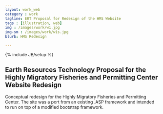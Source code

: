 ```yaml
---
layout: work_web
category : work
tagline: ERT Proposal for Redesign of the HMS Website
tags : [illustration, web]
img : /images/work/w1.jpg
img-sm : /images/work/w1s.jpg
blurb: HMS Redesign

---
```

{% include JB/setup %}
## Earth  Resources Technology Proposal for the Highly Migratory Fisheries and Permitting Center Website Redesign

Conceptual redesign for the Highly Migratory Fisheries and Permitting Center.  The site was a port from an existing .ASP framework and intended to run on top of a modified bootstrap framework.

